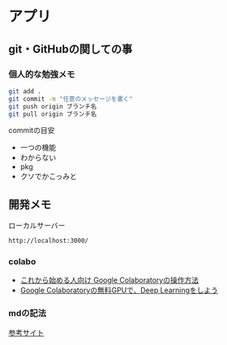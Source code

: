 # アプリ
## git・GitHubの関しての事
### 個人的な勉強メモ

```bash
git add .
git commit -m "任意のメッセージを書く"
git push origin ブランチ名
git pull origin ブランチ名
```
commitの目安　　
- 一つの機能
- わからない
- pkg
- クソでかこっみと


## 開発メモ
ローカルサーバー
```bash
http://localhost:3000/
```
### colabo
- [これから始める人向け Google Colaboratoryの操作方法](https://qiita.com/DeepTama/items/02e299b2c616a603fb4a)
- [Google Colaboratoryの無料GPUで、Deep Learningをしよう](https://note.com/mucun_wuxian/n/n62246a0277c1)


### mdの記法
[参考サイト](https://qiita.com/oreo/items/82183bfbaac69971917f)